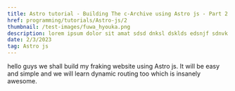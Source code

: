 ```yaml
---
title: Astro tutorial - Building The c-Archive using Astro js - Part 2
href: programming/tutorials/Astro-js/2
thumbnail: /test-images/fuwa_hyouka.png
description: lorem ipsum dolor sit amat sdsd dnksl dsklds edsnjf sdnvk ernj vernvje reev
date: 2/3/2023
tag: Astro js
---
```


hello guys we shall build my fraking website using Astro js. It will be easy and simple and we will learn dynamic routing too which is insanely awesome.
